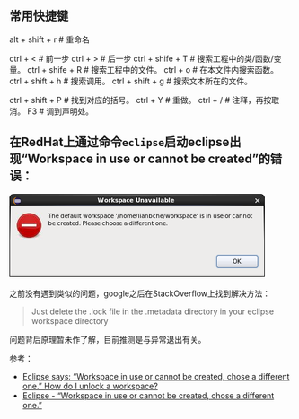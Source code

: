 ## 常用快捷键

alt + shift + r   # 重命名

ctrl + <                   # 前一步
ctrl + >                   # 后一步
ctrl + shife + T       # 搜索工程中的类/函数/变量。
ctrl + shife + R      # 搜索工程中的文件。
ctrl + o                   # 在本文件内搜索函数。
ctrl + shift + h        # 搜索调用。
ctrl + shift + g        # 搜索文本所在的文件。

ctrl + shift + P        # 找到对应的括号。
ctrl + Y                   # 重做。
ctrl + /                    # 注释，再按取消。
F3                          # 调到声明处。

## 在RedHat上通过命令`eclipse`启动eclipse出现“Workspace in use or cannot be created”的错误：

![](eclipse_workspace_unavailable.png)

之前没有遇到类似的问题，google之后在StackOverflow上找到解决方法：

> Just delete the .lock file in the .metadata directory in your eclipse workspace directory

问题背后原理暂未作了解，目前推测是与异常退出有关。

参考：

- [Eclipse says: “Workspace in use or cannot be created, chose a different one.” How do I unlock a workspace?](https://stackoverflow.com/questions/8489322/eclipse-says-workspace-in-use-or-cannot-be-created-chose-a-different-one-ho)
- [Eclipse - “Workspace in use or cannot be created, chose a different one.”](https://stackoverflow.com/questions/7465793/eclipse-workspace-in-use-or-cannot-be-created-chose-a-different-one)
